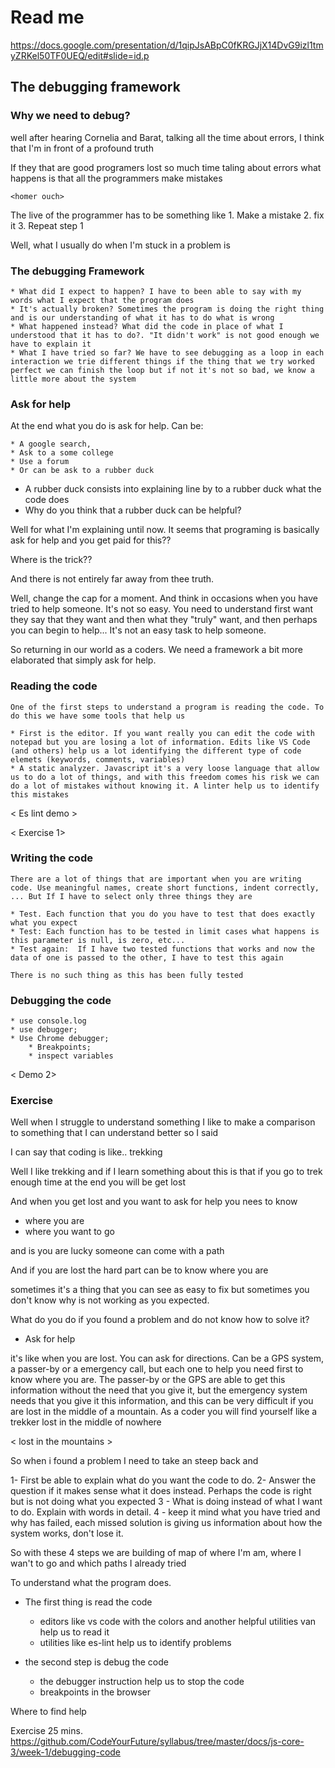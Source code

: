 # Read me

https://docs.google.com/presentation/d/1qipJsABpC0fKRGJjX14DvG9izl1tmyZRKel50TF0UEQ/edit#slide=id.p

## The debugging framework

### Why we need to debug?

  well after hearing Cornelia and Barat, talking all the time about errors, I think that I'm in front of a profound truth 

   <the thinker>

  If they that are good programers lost so much time taling about errors what happens is that all the programmers make mistakes

    <homer ouch>

  The live of the programmer has to be something like
    1. Make a mistake
    2. fix it
    3. Repeat step 1
  
  Well, what I usually do when I'm stuck in a problem  is
 
   


### The debugging Framework
 
    * What did I expect to happen? I have to been able to say with my words what I expect that the program does
    * It's actually broken? Sometimes the program is doing the right thing and is our understanding of what it has to do what is wrong
    * What happened instead? What did the code in place of what I understood that it has to do?. "It didn't work" is not good enough we have to explain it 
    * What I have tried so far? We have to see debugging as a loop in each interaction we trie different things if the thing that we try worked perfect we can finish the loop but if not it's not so bad, we know a little more about the system



### Ask for help

   At the end what you do is ask for help. Can be:

    * A google search,
    * Ask to a some college
    * Use a forum
    * Or can be ask to a rubber duck

- A rubber duck consists into explaining line by to a rubber duck what the code does
 - Why do you think that a rubber duck can be helpful?
   <Group question>


Well for what I'm explaining until now. It seems that programing is basically ask for help and you get paid for this??

Where is the trick??

And there is not entirely far away from thee truth.

Well, change the cap for a moment. And think in occasions when you have tried to help someone. It's not so easy. You need to understand first want they say that they want and then what they "truly" want, and then perhaps you can begin to help... It's not an easy task to help someone.

So returning in our world as a coders. We need a framework a bit more elaborated that simply ask for help.
### Reading the code

    One of the first steps to understand a program is reading the code. To do this we have some tools that help us 

    * First is the editor. If you want really you can edit the code with notepad but you are losing a lot of information. Edits like VS Code (and others) help us a lot identifying the different type of code elemets (keywords, comments, variables)
    * A static analyzer. Javascript it's a very loose language that allow us to do a lot of things, and with this freedom comes his risk we can do a lot of mistakes without knowing it. A linter help us to identify this mistakes

< Es lint demo >

< Exercise 1>

### Writing the code

    There are a lot of things that are important when you are writing code. Use meaningful names, create short functions, indent correctly, ... But If I have to select only three things they are

    * Test. Each function that you do you have to test that does exactly what you expect
    * Test: Each function has to be tested in limit cases what happens is this parameter is null, is zero, etc...
    * Test again:  If I have two tested functions that works and now the data of one is passed to the other, I have to test this again

    There is no such thing as this has been fully tested

### Debugging the code

    * use console.log
    * use debugger;
    * Use Chrome debugger; 
        * Breakpoints;
        * inspect variables

< Demo 2>

<Live coding >

### Exercise




Well when I struggle to understand something I like to make a comparison to something that I can understand better so I said







I can say that coding is like.. trekking

Well I like trekking and if I learn something about this is that if you go to trek enough time at the end you will be get lost

And when you get lost and you want to ask for help you nees to know

* where you are
* where you want to go

and is you are lucky someone can come with a path

And if you are lost the hard part can be to know where you are



sometimes it's a thing that you can see as easy to fix but sometimes you don't know why is not working as you expected.

What do you do if you found a problem and do not know how to solve it?

* Ask for help

it's like when you are lost. You can ask for directions. Can be a GPS system, a passer-by  or a emergency call, but each one to help you need first to know where you are. The passer-by or the GPS are able to get this information without the need that you give it, but the emergency system needs that you give it this information, and this can be very difficult if you are lost in the middle of a mountain. As a coder you will find yourself like a trekker lost in the middle of nowhere

< lost in the mountains >

So when i found a problem I need to take an steep back and 

1- First be able to explain what do you want the code to do.
2- Answer the question if it makes sense what it does instead. Perhaps the code is right but is not doing what you expected
3 - What is doing instead of what I want to do. Explain with words in detail.
4 - keep it mind what you have tried and why has failed, each missed solution is giving us information about how the system works, don't lose it.  

So with these 4 steps we are building of map of where I'm am, where I wan't to go and which paths I already tried

To understand what the program does.

* The first thing is read the code
  * editors like vs code with the colors and another helpful utilities van help us to read it
  * utilities like es-lint help us to identify problems

* the second step is debug the code
  * the debugger instruction help us to stop the code
  * breakpoints in the browser


Where to find help

Exercise 25 mins.
    https://github.com/CodeYourFuture/syllabus/tree/master/docs/js-core-3/week-1/debugging-code